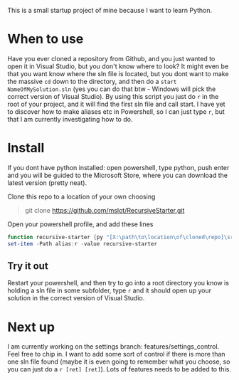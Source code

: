 This is a small startup project of mine because I want to learn Python.

# When to use
Have you ever cloned a repository from Github, and you just wanted to open it in Visual Studio, but you don't know where to look? It might even be that you want know where the sln file is located, but you dont want to make the massive `cd` down to the directory, and then do a `start NameOfMySolution.sln` (yes you can do that btw - Windows will pick the correct version of Visual Studio). By using this script you just do `r` in the root of your project, and it will find the first sln file and call start. I have yet to discover how to make aliases etc in Powershell, so I can just type `r`, but that I am currently investigating how to do.

# Install
If you dont have python installed: open powershell, type python, push enter and you will be guided to the Microsoft Store, where you can download the latest version (pretty neat).

Clone this repo to a location of your own choosing

> git clone https://github.com/mslot/RecursiveStarter.git

Open your powershell profile, and add these lines

```powershell
function recursive-starter {py "[X:\path\to\location\of\cloned\repo]\src\RecursiveStarter.py"}
set-item -Path alias:r -value recursive-starter
```

## Try it out
Restart your powershell, and then try to go into a root directory you know is holding a sln file in some subfolder, type `r` and it should open up your solution in the correct version of Visual Studio.

# Next up
I am currently working on the settings branch: features/settings_control. Feel free to chip in. I want to add some sort of control if there is more than one sln file found (maybe it is even going to remember what you choose, so you can just do a `r [ret] [ret]`). Lots of features needs to be added to this.